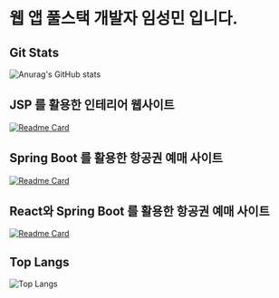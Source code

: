 # 웹 앱 풀스택 개발자 임성민 입니다.

## Git Stats
![Anurag's GitHub stats](https://github-readme-stats.vercel.app/api?username=ybm1968&show_icons=true&theme=cobalt&include_all_commits=true)

## JSP 를 활용한 인테리어 웹사이트
[![Readme Card](https://github-readme-stats.vercel.app/api/pin/?username=ybm1968&repo=ChanterLiving)](https://github.com/ybm1968/ChanterLiving)

## Spring Boot 를 활용한 항공권 예매 사이트
[![Readme Card](https://github-readme-stats.vercel.app/api/pin/?username=ybm1968&repo=DreamAir)](https://github.com/ybm1968/DreamAir)

## React와 Spring Boot 를 활용한 항공권 예매 사이트
[![Readme Card](https://github-readme-stats.vercel.app/api/pin/?username=yunazz2&repo=DreamAir_React)](https://github.com/yunazz2/DreamAir_React)

## Top Langs
![Top Langs](https://github-readme-stats.vercel.app/api/top-langs/?username=ybm1968)

